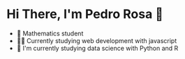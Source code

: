 # Hi There, I'm Pedro Rosa 👏

* 🧮 Mathematics student
* 👨‍💻 Currently studying web development with javascript
* 🐍 I'm currently studying data science with Python and R
